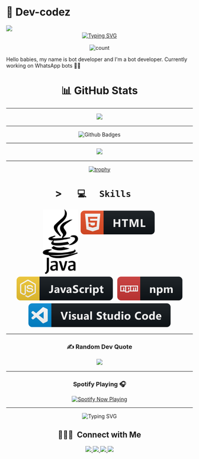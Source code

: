 # 💫 Dev-codez
<img src="https://telegra.ph/file/c69a935009ad50a703032.jpg"/>
 <div align="center">  
   <a href="https://git.io/typing-svg"><img 
  src="https://readme-typing-svg.demolab.com?font=Rubik+Dirt&size=65&pause=1000&color=15ff63&background=FF20A500&center=true&vCenter=true&width=1000&height=150&lines=I'm+dev+codez;New+Beginning+Developer;Please+Support+Me" 
  alt="Typing SVG" /></a>      
 </p> 
 <p align="center"> 
 <img align="center" alt="count" src="https://count.getloli.com/get/@:dev-codez?theme=rule34"> 
 </p>
<div align="left">
Hello babies, my name is bot developer and I'm a bot developer. Currently working on WhatsApp bots 🎸✨
</div>

# 📊 GitHub Stats

___
![](https://github-readme-streak-stats.herokuapp.com/?user=dev-codez&theme=dark&hide_border=false)
___
![Github Badges](https://github-readme-stats.vercel.app/api?username=dev-codez&show_icons=true&include_all_commits=true&theme=chartreuse-dark&cache_seconds=3200)
___
![](https://github-readme-stats.vercel.app/api/top-langs/?username=bot-developer03&show_icons=true&include_all_commits=true&theme=chartreuse-dark&cache_seconds=3200)
___
 [![trophy](https://github-profile-trophy.vercel.app/?username=bot-developer03&row=2&column=3&show_icons=true&include_all_commits=true&theme=chartreuse-dark&cache_seconds=3200)](https://github.com/ryo-ma/github-profile-trophy)


# > <code>⠀⠀💻⠀⠀Skills⠀⠀</code>
<p align="center">
  <img src="https://github.com/Xx-Ashutosh-xX/Xx-Ashutosh-xX/blob/master/assets/icons/java.png" alt="java"  width="95" hight="45">
  <img src="https://raw.githubusercontent.com/8bithemant/8bithemant/master/svg/dev/languages/html.svg" alt="html" style="vertical-align:top; margin:4px">    
  <img src="https://raw.githubusercontent.com/8bithemant/8bithemant/master/svg/dev/languages/js.svg" alt="js" style="vertical-align:top; margin:4px">
  <img src="https://raw.githubusercontent.com/8bithemant/8bithemant/master/svg/dev/services/npm.svg" alt="npm" style="vertical-align:top; margin:4px">
  <img src="https://raw.githubusercontent.com/8bithemant/8bithemant/master/svg/dev/tools/visualstudio_code.svg" alt="vscode" style="vertical-align:top; margin:4px">
</p>

___
### ✍️ Random Dev Quote
![](https://quotes-github-readme.vercel.app/api?type=horizontal&theme=radical)
___
### Spotify Playing 🎧

<p align="center">
  <a href="https://open.spotify.com/track/2K1d3wo1LCF7aMRv8NIxu3" target="_blank"><img src="https://now-playing-on-spotify.vercel.app/api/spotify" alt="Spotify Now Playing" width="350"/></a>
</p>

------

<div align="center">
    <img
        src="https://readme-typing-svg.herokuapp.com?font=Rubik+Dirt&size=25&duration=4997&color=963370&background=FF674200&center=true&vCenter=true&lines=Hi+there+Its+bot+developer+;Thanks+for+Visiting+;Follow+my+github"
            alt="Typing SVG"
        />
    </a>

## 👨🏻‍💼 &nbsp;Connect with Me 

<p align="center"> 
  
  <a href="https://www.instagram.com/the_developer.01" alt="Instagram"> 
   <img width="140px" src="https://img.shields.io/badge/-Instagram-rgb(25, 27, 30)?style=for-the-badge&logo=instagram&logoColor=rgb(150, 118, 228)&link=https://instagram.com/The_developer.01"/>  
  </a> 
  
  <a href="mailto: smtechmods " alt="Gmail"> 
   <img width="113px" src="https://img.shields.io/badge/-Gmail-rgb(25, 27, 30)?style=for-the-badge&logo=Gmail&logoColor=rgb(150, 118, 228)&link=mailto: smtechofcmods@gmail.com"/>  
  </a> 
   <a href="https://www.twitter.com/the_developer03" alt="twitter"> 
   <img width="140px" src="https://img.shields.io/badge/-twitter-rgb(25, 27, 30)?style=for-the-badge&logo=twitter&logoColor=rgb(150, 118, 228)&link=https://twitter.com/The_developer03"/>  
  </a> 
 <a href="https://t.me/the_developer03" alt="Instagram"> 
   <img width="140px" src="https://img.shields.io/badge/-telegram-rgb(25, 27, 30)?style=for-the-badge&logo=telegram&logoColor=rgb(150, 118, 228)&link=https://t.me/The_developer03"/>  
  </a> 